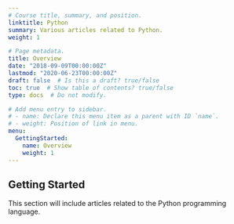 ```yaml
---
# Course title, summary, and position.
linktitle: Python
summary: Various articles related to Python.
weight: 1

# Page metadata.
title: Overview
date: "2018-09-09T00:00:00Z"
lastmod: "2020-06-23T00:00:00Z"
draft: false  # Is this a draft? true/false
toc: true  # Show table of contents? true/false
type: docs  # Do not modify.

# Add menu entry to sidebar.
# - name: Declare this menu item as a parent with ID `name`.
# - weight: Position of link in menu.
menu:
  GettingStarted:
    name: Overview
    weight: 1
---
```


## Getting Started

This section will include articles related to the Python programming language.
